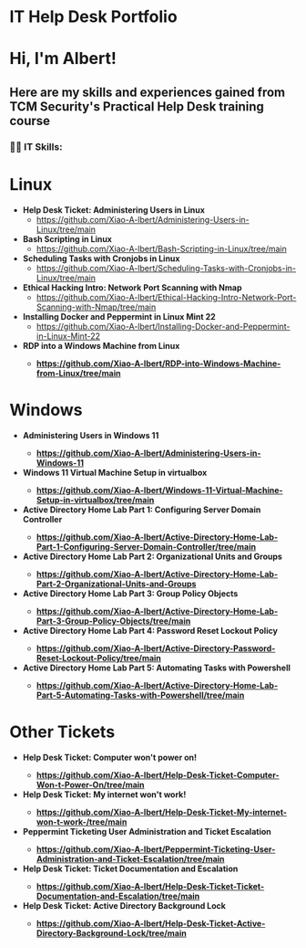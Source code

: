 # IT Help Desk Portfolio

<h1>Hi, I'm Albert!

<h2>Here are my skills and experiences gained from TCM Security's Practical Help Desk training course</h2>

<h3>👨‍💻 IT Skills:</h3>

# Linux
  - <b>Help Desk Ticket: Administering Users in Linux</b>
    - https://github.com/Xiao-A-lbert/Administering-Users-in-Linux/tree/main
  - <b>Bash Scripting in Linux</b>
    - https://github.com/Xiao-A-lbert/Bash-Scripting-in-Linux/tree/main
  - <b>Scheduling Tasks with Cronjobs in Linux</b>
    - https://github.com/Xiao-A-lbert/Scheduling-Tasks-with-Cronjobs-in-Linux/tree/main
  - <b>Ethical Hacking Intro: Network Port Scanning with Nmap</b>
    - https://github.com/Xiao-A-lbert/Ethical-Hacking-Intro-Network-Port-Scanning-with-Nmap/tree/main
  - <b>Installing Docker and Peppermint in Linux Mint 22</b>
    - https://github.com/Xiao-A-lbert/Installing-Docker-and-Peppermint-in-Linux-Mint-22
  - <b>RDP into a Windows Machine from Linux<b>
    - https://github.com/Xiao-A-lbert/RDP-into-Windows-Machine-from-Linux/tree/main
# Windows 
  - <b>Administering Users in Windows 11<b>
    - https://github.com/Xiao-A-lbert/Administering-Users-in-Windows-11
  - <b>Windows 11 Virtual Machine Setup in virtualbox<b>
    - https://github.com/Xiao-A-lbert/Windows-11-Virtual-Machine-Setup-in-virtualbox/tree/main 
  - <b>Active Directory Home Lab Part 1: Configuring Server Domain Controller<b>
    - https://github.com/Xiao-A-lbert/Active-Directory-Home-Lab-Part-1-Configuring-Server-Domain-Controller/tree/main
  - <b>Active Directory Home Lab Part 2: Organizational Units and Groups<b>
    - https://github.com/Xiao-A-lbert/Active-Directory-Home-Lab-Part-2-Organizational-Units-and-Groups
  - <b>Active Directory Home Lab Part 3: Group Policy Objects<b>
    - https://github.com/Xiao-A-lbert/Active-Directory-Home-Lab-Part-3-Group-Policy-Objects/tree/main
  - <b>Active Directory Home Lab Part 4: Password Reset Lockout Policy<b>
    - https://github.com/Xiao-A-lbert/Active-Directory-Password-Reset-Lockout-Policy/tree/main
  - <b>Active Directory Home Lab Part 5: Automating Tasks with Powershell<b>
    - https://github.com/Xiao-A-lbert/Active-Directory-Home-Lab-Part-5-Automating-Tasks-with-Powershell/tree/main
        
# Other Tickets
  - <b>Help Desk Ticket: Computer won't power on!<b>
    - https://github.com/Xiao-A-lbert/Help-Desk-Ticket-Computer-Won-t-Power-On/tree/main
  - <b>Help Desk Ticket: My internet won't work!<b>
    - https://github.com/Xiao-A-lbert/Help-Desk-Ticket-My-internet-won-t-work-/tree/main
  - <b>Peppermint Ticketing User Administration and Ticket Escalation<b>
    - https://github.com/Xiao-A-lbert/Peppermint-Ticketing-User-Administration-and-Ticket-Escalation/tree/main
  - <b>Help Desk Ticket: Ticket Documentation and Escalation<b>
    - https://github.com/Xiao-A-lbert/Help-Desk-Ticket-Ticket-Documentation-and-Escalation/tree/main
  - <b>Help Desk Ticket: Active Directory Background Lock<b>
    - https://github.com/Xiao-A-lbert/Help-Desk-Ticket-Active-Directory-Background-Lock/tree/main
